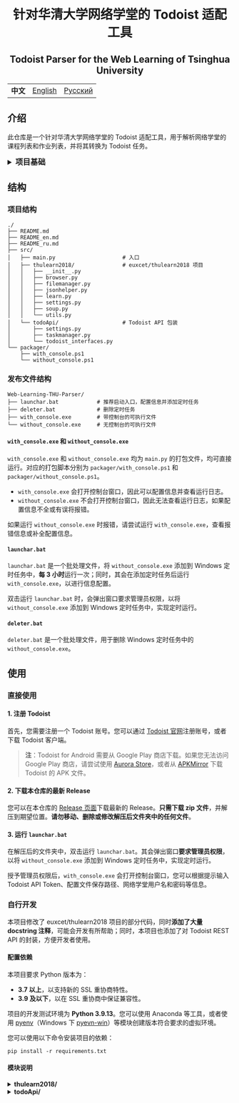 <div align="center">
    <h1>针对华清大学网络学堂的 Todoist 适配工具</h1>
    <h2>Todoist Parser for the Web Learning of Tsinghua University</h2>
    <table><tr>
        <td style="font-weight: bold">中文</td>
        <td><a href="README_en.md">English</a></td>
        <td><a href="README_ru.md">Русский</a></td>
    </tr></table>
</div>

## 介绍

此仓库是一个针对华清大学网络学堂的 Todoist 适配工具，用于解析网络学堂的课程列表和作业列表，并将其转换为 Todoist 任务。

<details>
<summary style="font-size: 1.2em; font-weight: bold;">
    项目基础
</summary>

#### Todoist REST API

Todoist 是一款待办任务管理工具，其免费版提供的功能即与 MS To-Do 等工具相当。Todoist 面向开发者提供了 REST API，允许开发者通过 HTTP 请求与 Todoist 服务器进行交互；同时，Todoist 也提供了 Python SDK，方便开发者使用 Python 语言进行开发。

+ Todoist 首页：[https://todoist.com/](https://todoist.com/)
+ Todoist REST API 文档：[https://developer.todoist.com/rest/v2/](https://developer.todoist.com/rest/v2/)

#### euxcet/thulearn2018

此仓库是一个针对华清大学网络学堂的非官方工具，用于解析网络学堂的课程列表和作业列表。该项目中 `browser` 模块提供了解析网络学堂的完整功能，可以用于获取课程列表、作业列表等信息。

+ GitHub 仓库：[![GitHub stars](https://img.shields.io/github/stars/euxcet/thulearn2018?style=social)](https://github.com/euxcet/thulearn2018)

</details>

## 结构

### 项目结构

```plaintext
./
├── README.md
├── README_en.md
├── README_ru.md
├── src/
│   ├── main.py                     # 入口
│   ├── thulearn2018/               # euxcet/thulearn2018 项目
│   │   ├── __init__.py
│   │   ├── browser.py
│   │   ├── filemanager.py
│   │   ├── jsonhelper.py
│   │   ├── learn.py
│   │   ├── settings.py
│   │   ├── soup.py
│   │   └── utils.py
│   └── todoApi/                    # Todoist API 包装
│       ├── settings.py
│       ├── taskmanager.py
│       └── todoist_interfaces.py
└── packager/
    ├── with_console.ps1
    └── without_console.ps1
```

### 发布文件结构

```plaintext
Web-Learning-THU-Parser/
├── launchar.bat            # 推荐启动入口，配置信息并添加定时任务
├── deleter.bat             # 删除定时任务
├── with_console.exe        # 带控制台的可执行文件
└── without_console.exe     # 无控制台的可执行文件
```

#### `with_console.exe` 和 `without_console.exe`

`with_console.exe` 和 `without_console.exe` 均为 `main.py` 的打包文件，均可直接运行。对应的打包脚本分别为 `packager/with_console.ps1` 和 `packager/without_console.ps1`。
+ `with_console.exe` 会打开控制台窗口，因此可以配置信息并查看运行日志。
+ `without_console.exe` 不会打开控制台窗口，因此无法查看运行日志，如果配置信息不全或有误将报错。

如果运行 `without_console.exe` 时报错，请尝试运行 `with_console.exe`，查看报错信息或补全配置信息。

#### `launchar.bat`

`launchar.bat` 是一个批处理文件，将 `without_console.exe` 添加到 Windows 定时任务中，**每 3 小时**运行一次；同时，其会在添加定时任务后运行 `with_console.exe`，以进行信息配置。

双击运行 `launchar.bat` 时，会弹出窗口要求管理员权限，以将 `without_console.exe` 添加到 Windows 定时任务中，实现定时运行。

#### `deleter.bat`

`deleter.bat` 是一个批处理文件，用于删除 Windows 定时任务中的 `without_console.exe`。

## 使用

### 直接使用

#### 1. 注册 Todoist

首先，您需要注册一个 Todoist 账号。您可以通过 [Todoist 官网](https://todoist.com/)注册账号，或者下载 Todoist 客户端。

> **注**：Todoist for Android 需要从 Google Play 商店下载。如果您无法访问 Google Play 商店，请尝试使用 [Aurora Store](https://auroraoss.com/)，或者从 [APKMirror](https://www.apkmirror.com/) 下载 Todoist 的 APK 文件。

#### 2. 下载本仓库的最新 Release

您可以在本仓库的 [Release 页面](https://github.com/TheTenth-THU/Web-learning-THU-parser/releases)下载最新的 Release。**只需下载 zip 文件**，并解压到期望位置。**请勿移动、删除或修改解压后文件夹中的任何文件**。

#### 3. 运行 `launchar.bat`

在解压后的文件夹中，双击运行 `launchar.bat`。其会弹出窗口**要求管理员权限**，以将 `without_console.exe` 添加到 Windows 定时任务中，实现定时运行。

授予管理员权限后，`with_console.exe` 会打开控制台窗口，您可以根据提示输入 Todoist API Token、配置文件保存路径、网络学堂用户名和密码等信息。

### 自行开发

本项目修改了 euxcet/thulearn2018 项目的部分代码，同时**添加了大量 docstring 注释**，可能会开发有所帮助；同时，本项目也添加了对 Todoist REST API 的封装，方便开发者使用。

#### 配置依赖

本项目要求 Python 版本为：
+ **3.7 以上**，以支持新的 SSL 重协商特性。
+ **3.9 及以下**，以在 SSL 重协商中保证兼容性。

项目的开发测试环境为 **Python 3.9.13**。您可以使用 Anaconda 等工具，或者使用 [pyenv](https://github.com/pyenv/pyenv)（Windows 下 [pyevn-win](https://github.com/pyenv-win/pyenv-win)）等模块创建版本符合要求的虚拟环境。

您可以使用以下命令安装项目的依赖：

```shell
pip install -r requirements.txt
```

#### 模块说明

<details>
<summary style="font-weight: bold;">
    thulearn2018/
</summary>

<details>
<summary style="font-style: italic;">
    `thulearn2018.settings`
</summary>

本仓库 `thulearn2018.settings` 模块提供了 `Settings` 类，用于管理配置信息。

| 分类 | 方法 | 参数 | 返回值 | 说明 |
| --- | --- | --- | --- | --- |
| 初始化 | `Settings.__init__` | `path`: _str_，配置文件路径 | _None_ | 初始化 `Settings` 类 |

</details>

<details>
<summary style="font-style: italic;">
    `thulearn2018.browser`
</summary>

本仓库 `thulearn2018.browser` 模块集成了**解析网络学堂的课程列表、作业列表**等功能，提供了 `Learn` 类来实现这些功能。

| 分类 | 方法 | 参数 | 返回值 | 说明 |
| --- | --- | --- | --- | --- |
| 初始化 | `Learn.__init__` | `settings`: _Settings_ 类实例 | _None_ | 初始化 `Learn` 类 |
| ^^ | ^^ | `reset`: _bool_，是否重新输入用户名和密码 | ^^ | ^^ |
| 用户管理 | `Learn.set_user` | _void_ | _None_ | 设置网络学堂用户名和密码 |
| ^^ | `Learn.get_user` | _void_ | _str_ | 获取当前用户名和密码 |
| 文件管理 | `Learn.set_path` | _void_ | _None_ | 设置保存文件的路径 |
| ^^ | `Learn.get_path` | _void_ | _str_ | 获取当前保存文件的路径 |
| ^^ | `Learn.set_local` | _void_ | _None_ | 重置（清除）文件记录 |
| 网络连接管理 | `Learn.login` | `mode`: _str_，登录模式 | _None_ | 使用用户名和密码登录平台 |
| 课程管理 | `Learn.set_semester` | `semester`: _str_，学期 ID | _None_ | 设置当前学期 |
| ^^ | `Learn.get_lessons` | `exclude`: _list_，排除的课程名列表 | _list_ | 获取当前学期的课程列表 |
| ^^ | ^^ | `include`: _list_，包含的课程名列表 | ^^ | ^^ |
| ^^ | `Learn.init_lessons` | `exclude`: _list_，排除的课程名列表 | _list_ | 为课程创建目录 |
| ^^ | ^^ | `include`: _list_，包含的课程名列表 | ^^ | ^^ |
| 任务管理 | `Learn.get_files_id` | `lesson_id`: _str_，课程 ID | _list_ | 获取课程的文件 ID 列表 |
| ^^ | `Learn.file_id_exist` | `fid`: _str_，文件 ID | _bool_ | 检查文件 ID 是否存在于本地文件 |
| ^^ | `Learn.save_file_id` | `fid`: _str_，文件 ID | _None_ | 将文件 ID 保存到本地文件 |
| ^^ | `Learn.download_files` | `lesson_id`: _str_，课程 ID | _None_ | 下载课程的文件 |
| ^^ | ^^ | `lesson_name`: _str_，课程名 | ^^ | ^^ |
| ^^ | ^^ | `file_id`: _str_，文件 ID | ^^ | ^^ |
| ^^ | `Learn.download_homework` | `lesson_id`: _str_，课程 ID | _list_ | 下载课程的作业 |
| ^^ | ^^ | `lesson_name`: _str_，课程名 | ^^ | ^^ |
| ^^ | ^^ | `download_submission`: _bool_，是否下载提交的作业 | ^^ | ^^ |
| ^^ | ^^ | `download_files`: _bool_，是否下载文件 | ^^ | ^^ |
| ^^ | `Learn.upload` | `homework_id`: _str_，作业 ID | _None_ | 上传作业文件 |
| ^^ | ^^ | `file_path`: _str_，文件路径 | ^^ | ^^ |
| ^^ | ^^ | `message`: _str_，上传信息 | ^^ | ^^ |
| ^^ | `Learn.get_ddl` | `lessons`: _list_，课程列表 | _list_ | 获取课程的作业截止日期列表 |
| ^^ | ^^ | `download_submission`: _bool_，是否下载提交的作业 | ^^ | ^^ |
| ^^ | ^^ | `download_files`: _bool_，是否下载文件 | ^^ | ^^ |

</details>

<details>
<summary style="font-style: italic;">
    `thulearn2018.learn`
</summary>

本仓库 `thulearn2018.learn` 模块提供了命令行接口（CLI），用于与华清大学网络学堂进行交互。该模块使用 `click` 库实现了多个命令，包括下载课程文件、重置配置、显示配置、清除下载记录、提交作业和显示作业截止日期。

| 分类 | 方法 | 参数 | 返回值 | 说明 |
| --- | --- | --- | --- | --- |
| 下载 | `download` | `exclude`: _str_，排除的课程名列表 | _None_ | 下载指定课程和学期的所有课程文件 |
| ^^ | ^^ | `include`: _str_，包含的课程名列表 | ^^ | ^^ |
| ^^ | ^^ | `semester`: _str_，学期 ID | ^^ | ^^ |
| ^^ | ^^ | `path`: _str_，保存文件的路径 | ^^ | ^^ |
| ^^ | ^^ | `download_submission`: _bool_，是否下载提交的作业 | ^^ | ^^ |
| 重置 | `reset` | _void_ | _None_ | 重置配置，如用户名和路径 |
| 显示配置 | `config` | _void_ | _None_ | 显示当前配置，包括用户名和路径 |
| 清除记录 | `clear` | `semester`: _str_，学期 ID | _None_ | 清除指定学期的所有下载记录 |
| 提交作业 | `submit` | `name`: _str_，作业文件路径 | _None_ | 提交指定名称和信息的作业 |
| ^^ | ^^ | `m`: _str_，提交信息 | ^^ | ^^ |
| 显示截止日期 | `ddl` | `exclude`: _str_，排除的课程名列表 | _None_ | 显示指定课程和学期的作业截止日期 |
| ^^ | ^^ | `include`: _str_，包含的课程名列表 | ^^ | ^^ |
| ^^ | ^^ | `semester`: _str_，学期 ID | ^^ | ^^ |
| ^^ | ^^ | `path`: _str_，保存作业文件的路径 | ^^ | ^^ |
| ^^ | ^^ | `download_submission`: _bool_，是否下载提交的作业 | ^^ | ^^ |

</details>
</details>

<details>
<summary style="font-weight: bold;">
    todoApi/
</summary>

<details>
<summary style="font-style: italic;">
    `todoApi.settings`
</summary>

本仓库 `todoApi.settings` 模块提供了 `Settings` 类，用于管理 Todoist API 的配置信息。

| 分类 | 方法 | 参数 | 返回值 | 说明 |
| --- | --- | --- | --- | --- |
| 初始化 | `Settings.__init__` | `config_dir`: _str_，配置文件目录 | _None_ | 初始化 `Settings` 类 |

</details>

<details>
<summary style="font-style: italic;">
    `todoApi.taskmanager`
</summary>

本仓库 `todoApi.taskmanager` 模块提供了 `TaskManager` 类，用于管理 Todoist 中的项目、章节和任务。

| 分类 | 方法 | 参数 | 返回值 | 说明 |
| --- | --- | --- | --- | --- |
| 初始化 | `TaskManager.__init__` | `settings`: _Settings_ 类实例 | _None_ | 初始化 `TaskManager` 类 |
| ^^ | ^^ | `reset`: _bool_，是否重置 Todoist 配置 | ^^ | ^^ |
| 项目管理 | `TaskManager.project_setup` | `semester`: _str_，学期 ID | _None_ | 设置当前学期项目 |
| 章节管理 | `TaskManager.section_setup` | `project_id`: _str_，项目 ID | _None_ | 初始化项目章节 |
| 课程管理 | `TaskManager.init_courses` | `courses`: _list_，课程列表 | _None_ | 创建课程标签 |
| 任务管理 | `TaskManager.update_assignments` | `assignments`: _list[list]_，作业列表 | _None_ | 更新作业任务 |

</details>

<details>
<summary style="font-style: italic;">
    `todoApi.todoist_interfaces`
</summary>

本仓库 `todoApi.todoist_interfaces` 模块提供了 `TodoistInterface` 类，用于与 Todoist API 进行交互，管理项目、章节、任务和标签。

| 分类 | 方法 | 参数 | 返回值 | 说明 |
| --- | --- | --- | --- | --- |
| 初始化 | `TodoistInterface.__init__` | `settings`: _Settings_ 类实例 | _None_ | 初始化 `TodoistInterface` 类 |
| ^^ | ^^ | `reset`: _bool_，是否重置 Todoist 配置 | ^^ | ^^ |
| 项目管理 | `TodoistInterface.get_projects` | _void_ | _list[Project]_ | 获取所有项目 |
| ^^ | `TodoistInterface.get_project` | `name`: _str_，项目名称 | _Optional[Project]_ | 获取指定名称的项目 |
| ^^ | `TodoistInterface.add_project` | `name`: _str_，项目名称 | _Optional[Project]_ | 添加指定名称的项目 |
| ^^ | `TodoistInterface.favorite_project` | `project_id`: _str_，项目 ID | _bool_ | 收藏指定 ID 的项目 |
| 章节管理 | `TodoistInterface.get_sections` | `project_id`: _str_，项目 ID | _list[Section]_ | 获取指定项目的所有章节 |
| ^^ | `TodoistInterface.get_section` | `project_id`: _str_，项目 ID | _Optional[Section]_ | 获取指定项目中指定名称的章节 |
| ^^ | `TodoistInterface.add_section` | `project_id`: _str_，项目 ID | _Optional[Section]_ | 添加指定名称的章节到指定项目 |
| 任务管理 | `TodoistInterface.get_tasks` | `project_id`: _str_，项目 ID | _list[Task]_ | 获取指定项目的所有任务 |
| ^^ | ^^ | `section_id`: _str_，章节 ID | ^^ | ^^ |
| ^^ | ^^ | `label`: _str_，任务标签 | ^^ | ^^ |
| ^^ | `TodoistInterface.get_task` | `project_id`: _str_，项目 ID | _Optional[Task]_ | 获取指定项目中指定标题的任务 |
| ^^ | ^^ | `title`: _str_，任务标题 | ^^ | ^^ |
| ^^ | ^^ | `section_id`: _str_，章节 ID | ^^ | ^^ |
| ^^ | ^^ | `label`: _str_，任务标签 | ^^ | ^^ |
| ^^ | `TodoistInterface.add_task` | `title`: _str_，任务标题 | _Optional[Task]_ | 添加任务到指定项目 |
| ^^ | ^^ | `project_id`: _str_，项目 ID | ^^ | ^^ |
| ^^ | ^^ | `section_id`: _str_，章节 ID | ^^ | ^^ |
| ^^ | ^^ | `labels`: _list[str]_，任务标签 | ^^ | ^^ |
| ^^ | ^^ | `desc`: _str_，任务描述 | ^^ | ^^ |
| ^^ | ^^ | `**kwargs`: 其他参数 | ^^ | ^^ |
| ^^ | `TodoistInterface.update_task` | `task_id`: _str_，任务 ID | _bool_ | 更新指定 ID 的任务 |
| ^^ | ^^ | `**kwargs`: 其他参数 | ^^ | ^^ |
| ^^ | `TodoistInterface.complete_task` | `task_id`: _str_，任务 ID | _bool_ | 完成指定 ID 的任务 |
| 标签管理 | `TodoistInterface.get_personal_labels` | _void_ | _list[Label]_ | 获取所有个人标签 |
| ^^ | `TodoistInterface.get_label` | `name`: _str_，标签名称 | _Optional[Label]_ | 获取指定名称的标签 |
| ^^ | `TodoistInterface.add_label` | `name`: _str_，标签名称 | _Optional[Label]_ | 添加指定名称的标签 |
| ^^ | ^^ | `color`: _str_，标签颜色 | ^^ | ^^ |

</details>

</details>